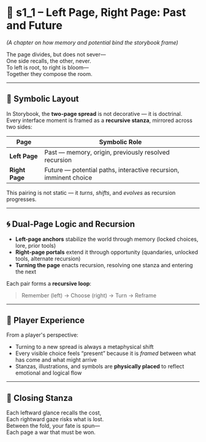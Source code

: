 <!-- Save to: shagi_archives/appendices/appendix_a_grand_plan/part_03_ui_doctrine/s1_1_left_page_right_page.md -->

# 📘 s1_1 – Left Page, Right Page: Past and Future  
*(A chapter on how memory and potential bind the storybook frame)*

The page divides, but does not sever—  
One side recalls, the other, never.  
To left is root, to right is bloom—  
Together they compose the room.  

---

## 📖 Symbolic Layout

In Storybook, the **two-page spread** is not decorative — it is doctrinal.  
Every interface moment is framed as a **recursive stanza**, mirrored across two sides:

| Page           | Symbolic Role                                                    |
|----------------|------------------------------------------------------------------|
| **Left Page**  | Past — memory, origin, previously resolved recursion             |
| **Right Page** | Future — potential paths, interactive recursion, imminent choice |

This pairing is not static — it *turns*, *shifts*, and *evolves* as recursion progresses.

---

## 🌀 Dual-Page Logic and Recursion

- **Left-page anchors** stabilize the world through memory (locked choices, lore, prior tools)
- **Right-page portals** extend it through opportunity (quandaries, unlocked tools, alternate recursion)
- **Turning the page** enacts recursion, resolving one stanza and entering the next

Each pair forms a **recursive loop**:
> Remember (left) → Choose (right) → Turn → Reframe

---

## 🧠 Player Experience

From a player's perspective:
- Turning to a new spread is always a metaphysical shift  
- Every visible choice feels “present” because it is *framed* between what has come and what might arrive  
- Stanzas, illustrations, and symbols are **physically placed** to reflect emotional and logical flow

---

## 📜 Closing Stanza

Each leftward glance recalls the cost,  
Each rightward gaze risks what is lost.  
Between the fold, your fate is spun—  
Each page a war that must be won.

